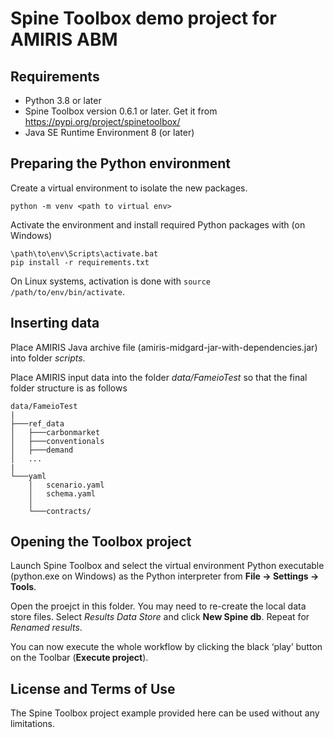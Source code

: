 Spine Toolbox demo project for AMIRIS ABM
=========================================

## Requirements

* Python 3.8 or later
* Spine Toolbox version 0.6.1 or later. 
  Get it from https://pypi.org/project/spinetoolbox/
* Java SE Runtime Environment 8 (or later)


## Preparing the Python environment

Create a virtual environment to isolate the new packages.

    python -m venv <path to virtual env>

Activate the environment and install required Python packages with (on Windows)
    
    \path\to\env\Scripts\activate.bat
    pip install -r requirements.txt
    
On Linux systems, activation is done with `source /path/to/env/bin/activate`.


## Inserting data

Place AMIRIS Java archive file (amiris-midgard-jar-with-dependencies.jar) 
into folder *scripts*.

Place AMIRIS input data into the folder *data/FameioTest* so that the final folder 
structure is as follows

```
data/FameioTest
|
├───ref_data
│   ├───carbonmarket
│   ├───conventionals
│   ├───demand
│   ...
|
└───yaml
    │   scenario.yaml
    │   schema.yaml
    │
    └───contracts/
```


## Opening the Toolbox project

Launch Spine Toolbox and select the virtual environment Python executable 
(python.exe on Windows) as the Python interpreter from **File -> Settings -> Tools**.

Open the proejct in this folder. You may need to re-create the local data store
files. Select *Results Data Store* and click **New Spine db**. Repeat for 
*Renamed results*.

You can now execute the whole workflow by clicking the black ‘play’ button 
on the Toolbar (**Execute project**).


## License and Terms of Use

The Spine Toolbox project example provided here can be used without any limitations.

